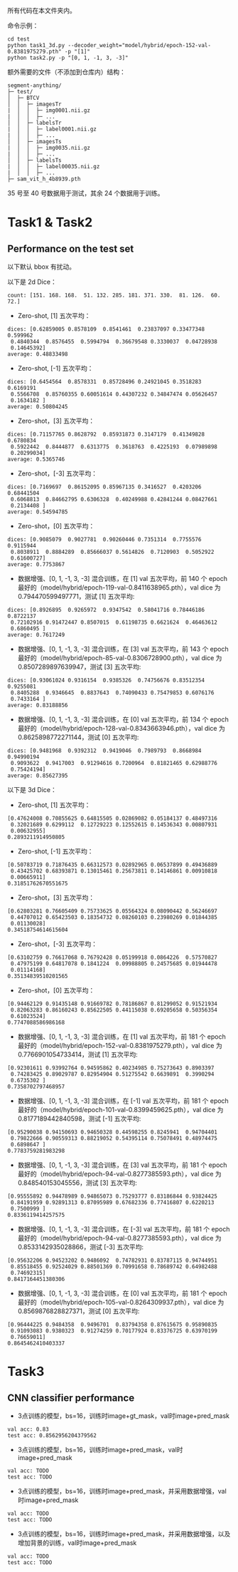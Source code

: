 所有代码在本文件夹内。

命令示例：
```
cd test
python task1_3d.py --decoder_weight="model/hybrid/epoch-152-val-0.8381975279.pth" -p "[1]"
python task2.py -p "[0, 1, -1, 3, -3]"
```

额外需要的文件（不添加到仓库内）结构：
```
segment-anything/
├─ test/
│  ├─ BTCV
│  │  ├─ imagesTr
|  │  │  ├─ img0001.nii.gz
|  │  │  ├─ ...
│  │  ├─ labelsTr
|  │  │  ├─ label0001.nii.gz
|  │  │  ├─ ...
│  │  ├─ imagesTs
|  │  │  ├─ img0035.nii.gz
|  │  │  ├─ ...
│  │  ├─ labelsTs
|  │  │  ├─ label00035.nii.gz
|  │  │  ├─ ...
├─ sam_vit_h_4b8939.pth
```

35 号至 40 号数据用于测试，其余 24 个数据用于训练。

# Task1 & Task2
## Performance on the test set

以下默认 bbox 有扰动。

以下是 2d Dice：

```
count: [151. 168. 168.  51. 132. 285. 181. 371. 330.  81. 126.  60.  72.]
```

*   Zero-shot, [1] 五次平均：
```
dices: [0.62859005 0.8578109  0.8541461  0.23837097 0.33477348 0.599962
 0.4840344  0.8576455  0.5994794  0.36679548 0.3330037  0.04728938
 0.14645392]
average: 0.48833498
```

*   Zero-shot, [-1] 五次平均：
```
dices: [0.6454564  0.8578331  0.85728496 0.24921045 0.3518283  0.6169191
 0.5566708  0.85760355 0.60051614 0.44307232 0.34847474 0.05626457
 0.1634182 ]
average: 0.50804245
```

*   Zero-shot，[3] 五次平均：
```
dices: [0.71157765 0.8628792  0.85931873 0.3147179  0.41349828 0.6780834
 0.5922442  0.8444877  0.6313775  0.3618763  0.4225193  0.07989898
 0.20299034]
average: 0.5365746
```

*   Zero-shot，[-3] 五次平均：
```
dices: [0.7169697  0.86152095 0.85967135 0.3416527  0.4203206  0.68441504
 0.6068813  0.84662795 0.6306328  0.40249988 0.42841244 0.08427661
 0.2134408 ]
average: 0.54594785
```

*   Zero-shot，[0] 五次平均：
```
dices: [0.9085079  0.9027781  0.90260446 0.7351314  0.7755576  0.9115944
 0.8038911  0.8884289  0.85666037 0.5614826  0.7120903  0.5052922
 0.61600727]
average: 0.7753867
```

*   数据增强、[0, 1, -1, 3, -3] 混合训练，在 [1] val 五次平均，前 140 个 epoch 最好的（model/hybrid/epoch-119-val-0.8411638965.pth），val dice 为 0.794470599497771，测试 [1] 五次平均:
```
dices: [0.8926895  0.9265972  0.9347542  0.58041716 0.78446186 0.8722137
 0.72102916 0.91472447 0.8507015  0.61198735 0.6621624  0.46463612
 0.6860495 ]
average: 0.7617249
```

*   数据增强、[0, 1, -1, 3, -3] 混合训练，在 [3] val 五次平均，前 143 个 epoch 最好的（model/hybrid/epoch-85-val-0.8306728900.pth），val dice 为 0.8507289897639947，测试 [3] 五次平均:
```
dices: [0.93061024 0.9316154  0.9385326  0.74756676 0.83512354 0.9255081
 0.8405288  0.9346645  0.8837643  0.74090433 0.75479853 0.6076176
 0.7433164 ]
average: 0.83188856
```

*   数据增强、[0, 1, -1, 3, -3] 混合训练，在 [0] val 五次平均，前 134 个 epoch 最好的（model/hybrid/epoch-128-val-0.8343663946.pth），val dice 为 0.8625898772271144，测试 [0] 五次平均:
```
dices: [0.9481968  0.9392312  0.9419046  0.7989793  0.8668984  0.94990194
 0.9093622  0.9417003  0.91294616 0.7200964  0.81821465 0.62988776
 0.75424194]
average: 0.85627395
```

以下是 3d Dice：

*   Zero-shot, [1] 五次平均：
```
[0.47624008 0.70855625 0.64815505 0.02869082 0.05184137 0.48497316
 0.32021689 0.6299112  0.12729223 0.12552615 0.14536343 0.00807931
 0.00632955]
0.2893211914950805
```

*   Zero-shot, [-1] 五次平均：
```
[0.50783719 0.71876435 0.66312573 0.02892965 0.06537899 0.49436889
 0.43425702 0.68393871 0.13015461 0.25673811 0.14146861 0.00910818
 0.00665911]
0.31851762670551675
```

*   Zero-shot，[3] 五次平均：
```
[0.62803281 0.76605409 0.75733625 0.05564324 0.08090442 0.56246697
 0.44707012 0.65423503 0.18354732 0.08260103 0.23980269 0.01844385
 0.01130028]
0.34518754614615604
```

*   Zero-shot，[-3] 五次平均：
```
[0.63102759 0.76617068 0.76792428 0.05199918 0.0864226  0.57570827
 0.47975199 0.64817078 0.1841224  0.09988805 0.24575685 0.01944478
 0.01114168]
0.35134839510201565
```

*   Zero-shot，[0] 五次平均：
```
[0.94462129 0.91435148 0.91669782 0.78186867 0.81299052 0.91521934
 0.82063283 0.86160243 0.85622505 0.44115038 0.69205658 0.50356354
 0.61023524]
0.7747088586986168
```

*   数据增强、[0, 1, -1, 3, -3] 混合训练，在 [1] val 五次平均，前 181 个 epoch 最好的（model/hybrid/epoch-152-val-0.8381975279.pth），val dice 为 0.7766901054733414，测试 [1] 五次平均:
```
[0.92301611 0.93992764 0.94595862 0.40234985 0.75273643 0.8903397
 0.74283425 0.89029787 0.82954904 0.51275542 0.6639891  0.3990294
 0.6735302 ]
0.7358702797468957
```

*   数据增强、[0, 1, -1, 3, -3] 混合训练，在 [-1] val 五次平均，前 181 个 epoch 最好的（model/hybrid/epoch-101-val-0.8399459625.pth），val dice 为 0.8177189442840598，测试 [-1] 五次平均:
```
[0.95290038 0.94150693 0.94650328 0.44598255 0.8245941  0.94704401
 0.79822666 0.90559313 0.88219052 0.54395114 0.75078491 0.48974475
 0.6898647 ]
0.7783759281983298
```

*   数据增强、[0, 1, -1, 3, -3] 混合训练，在 [3] val 五次平均，前 181 个 epoch 最好的（model/hybrid/epoch-94-val-0.8277385593.pth），val dice 为 0.848540153045556，测试 [3] 五次平均:
```
[0.95555892 0.94478989 0.94865073 0.75293777 0.83186844 0.93824425
 0.84191959 0.92891313 0.87095989 0.67682336 0.77416807 0.6220213
 0.7500999 ]
0.8336119414257575
```

*   数据增强、[0, 1, -1, 3, -3] 混合训练，在 [-3] val 五次平均，前 181 个 epoch 最好的（model/hybrid/epoch-94-val-0.8277385593.pth），val dice 为 0.8533142935028866，测试 [-3] 五次平均:
```
[0.95632206 0.94523202 0.9486092  0.74782931 0.83787115 0.94744951
 0.85518455 0.92524029 0.88501369 0.70991658 0.78689742 0.64982488
 0.74692315]
0.8417164451380306
```

*   数据增强、[0, 1, -1, 3, -3] 混合训练，在 [0] val 五次平均，前 181 个 epoch 最好的（model/hybrid/epoch-105-val-0.8264309937.pth），val dice 为 0.8569876828827371，测试 [0] 五次平均:
```
[0.96444225 0.9484358  0.9496701  0.83794358 0.87615675 0.95890835
 0.91093083 0.9380323  0.91274259 0.70177924 0.83376725 0.63970199
 0.76659011]
0.8645462410403337
```


# Task3
## CNN classifier performance
*   3点训练的模型，bs=16，训练时image+gt_mask，val时image+pred_mask
```
val acc: 0.83
test acc: 0.8562956204379562
```

*   3点训练的模型，bs=16，训练时image+pred_mask，val时image+pred_mask
```
val acc: TODO
test acc: TODO
```

*   3点训练的模型，bs=16，训练时image+pred_mask，并采用数据增强，val时image+pred_mask
```
val acc: TODO
test acc: TODO
```

*   3点训练的模型，bs=16，训练时image+pred_mask，并采用数据增强，以及增加背景的训练，val时image+pred_mask
```
val acc: TODO
test acc: TODO
```
